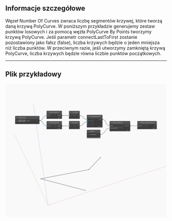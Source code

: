 ## Informacje szczegółowe
Węzeł Number Of Curves zwraca liczbę segmentów krzywej, które tworzą daną krzywą PolyCurve. W poniższym przykładzie generujemy zestaw punktów losowych i za pomocą węzła PolyCurve By Points tworzymy krzywą PolyCurve. Jeśli parametr connectLastToFirst zostanie pozostawiony jako fałsz (false), liczba krzywych będzie o jeden mniejsza niż liczba punktów. W przeciwnym razie, jeśli utworzymy zamkniętą krzywą PolyCurve, liczba krzywych będzie równa liczbie punktów początkowych.
___
## Plik przykładowy

![NumberOfCurves](./Autodesk.DesignScript.Geometry.PolyCurve.NumberOfCurves_img.jpg)

